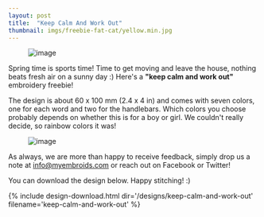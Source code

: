 ```yaml
---
layout: post
title:  "Keep Calm And Work Out"
thumbnail: imgs/freebie-fat-cat/yellow.min.jpg
---
```


<figure>
	<img src="{{ site.baseurl }}/assets/imgs/freebie-fat-cat/yellow.min.jpg" alt="image">
</figure>

Spring time is sports time! Time to get moving and leave the house, nothing
beats fresh air on a sunny day :) Here's a **"keep calm and work out"** embroidery
freebie!

The design is about 60 x 100 mm (2.4 x 4 in) and comes with seven colors, one for
each word and two for the handlebars. Which colors you choose probably depends on
whether this is for a boy or girl. We couldn't really decide, so rainbow colors
it was!

<!-- more -->

<figure>
	<img src="{{ site.baseurl }}/assets/imgs/freebie-fat-cat/yellow.min.jpg" alt="image">
</figure>

As always, we are more than happy to receive feedback, simply drop us a note
at <a href="mailto:info@myembroids.com">info@myembroids.com</a> or reach out
on Facebook or Twitter!

You can download the design below. Happy stitching! :)

{% include design-download.html dir='/designs/keep-calm-and-work-out' filename='keep-calm-and-work-out' %}
